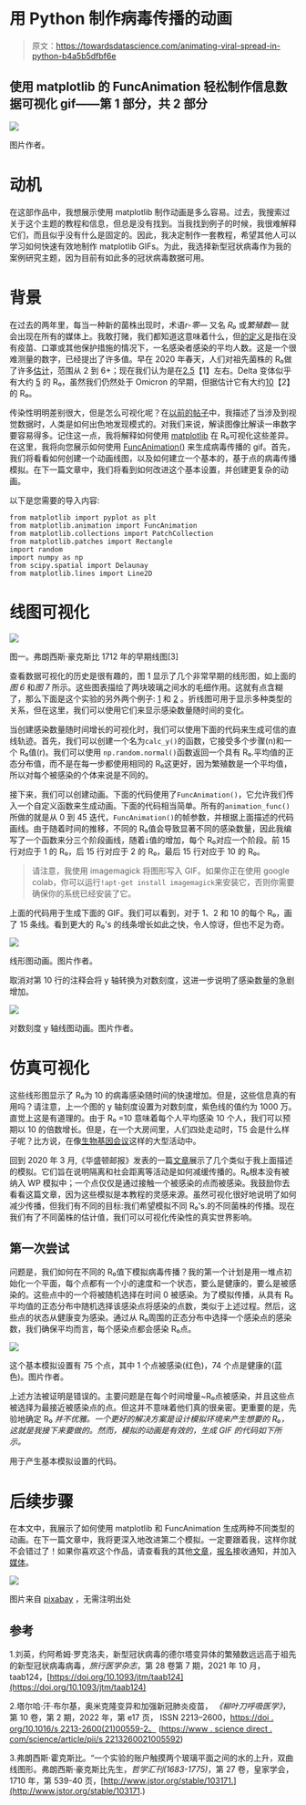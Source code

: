 # 用 Python 制作病毒传播的动画

> 原文：<https://towardsdatascience.com/animating-viral-spread-in-python-b4a5b5dfbf6e>

## 使用 matplotlib 的 FuncAnimation 轻松制作信息数据可视化 gif——第 1 部分，共 2 部分

![](img/f28863e757802a32b29fc9880491d7d4.png)

图片作者。

# 动机

在这部作品中，我想展示使用 matplotlib 制作动画是多么容易。过去，我搜索过关于这个主题的教程和信息，但总是没有找到。当我找到例子的时候，我很难解释它们，而且似乎没有什么是固定的。因此，我决定制作一套教程，希望其他人可以学习如何快速有效地制作 matplotlib GIFs。为此，我选择新型冠状病毒作为我的案例研究主题，因为目前有如此多的冠状病毒数据可用。

# 背景

在过去的两年里，每当一种新的菌株出现时，术语*r-零—* 又名 *R₀* 或*繁殖数—* 就会出现在所有的媒体上。我敢打赌，我们都知道这意味着什么，但[的定义](https://academic.oup.com/jtm/article/28/7/taab124/6346388)是指在没有疫苗、口罩或其他保护措施的情况下，一名感染者感染的平均人数。这是一个很难测量的数字，已经提出了许多值。早在 2020 年春天，人们对祖先菌株的 R₀做了许多[估计](https://www.weforum.org/agenda/2020/05/covid-19-what-is-the-r-number/)，范围从 2 到 6+；现在我们认为是在[2.5](https://academic.oup.com/jtm/article/28/7/taab124/6346388)【1】左右。Delta 变体似乎有大约 [5](https://academic.oup.com/jtm/article/28/7/taab124/6346388) 的 R₀，虽然我们仍然处于 Omicron 的早期，但据估计它有大约[10](https://www.thelancet.com/journals/lanres/article/PIIS2213-2600(21)00559-2/fulltext)【2】的 R₀。

传染性明明差别很大，但是怎么可视化呢？在[以前的帖子](/chord-diagrams-of-protein-interaction-networks-in-python-9589affc8b91)中，我描述了当涉及到视觉数据时，人类是如何出色地发现模式的。对我们来说，解读图像比解读一串数字要容易得多。记住这一点，我将解释如何使用 [matplotlib](https://matplotlib.org/stable/index.html) 在 R₀可视化这些差异。在这里，我将向您展示如何使用 [FuncAnimation()](https://matplotlib.org/stable/api/_as_gen/matplotlib.animation.FuncAnimation.html) 来生成病毒传播的 gif。首先，我们将看看如何创建一个动画线图，以及如何建立一个基本的，基于点的病毒传播模拟。在下一篇文章中，我们将看到如何改进这个基本设置，并创建更复杂的动画。

以下是您需要的导入内容:

```
from matplotlib import pyplot as plt
from matplotlib.animation import FuncAnimation
from matplotlib.collections import PatchCollection
from matplotlib.patches import Rectangle
import random
import numpy as np
from scipy.spatial import Delaunay
from matplotlib.lines import Line2D
```

# 线图可视化

![](img/b8b0eb755b7ab94d9fd21e7288a6726a.png)

图一。弗朗西斯·豪克斯比 1712 年的早期线图[3]

查看数据可视化的历史是很有趣的，图 1 显示了几个非常早期的线形图，如上面的*图 6* 和*图 7* 所示。这些图表描绘了两块玻璃之间水的毛细作用。这就有点含糊了，那么下面是这个实验的另外两个例子: [1](http://physicsexperiments.eu/2080/capillary-action-between-two-glass-plates) 和 [2](https://aapt.scitation.org/doi/abs/10.1119/1.2343547?journalCode=pte) 。折线图可用于显示多种类型的关系，但在这里，我们可以使用它们来显示感染数量随时间的变化。

当创建感染数量随时间增长的可视化时，我们可以使用下面的代码来生成可信的直线轨迹。首先，我们可以创建一个名为`calc_y()`的函数，它接受多个步骤(n)和一个 R₀值(r)。我们可以使用 `np.random.normal()`函数返回一个具有 R₀.平均值的正态分布值，而不是在每一步都使用相同的 R₀这更好，因为繁殖数是一个平均值，所以对每个被感染的个体来说是不同的。

接下来，我们可以创建动画。下面的代码使用了`FuncAnimation()`，它允许我们传入一个自定义函数来生成动画。下面的代码相当简单。所有的`animation_func()`所做的就是从 0 到 45 迭代，`FuncAnimation()`的帧参数，并根据上面描述的代码画线。由于随着时间的推移，不同的 R₀值会导致显著不同的感染数量，因此我编写了一个函数来分三个阶段画线，随着`i`值的增加，每个 R₀对应一个阶段。前 15 行对应于 1 的 R₀，后 15 行对应于 2 的 R₀，最后 15 行对应于 10 的 R₀。

> 请注意，我使用 imagemagick 将图形写入 GIF。如果你正在使用 google colab，你可以运行`!apt-get install imagemagick`来安装它，否则你需要确保你的系统已经安装了它。

上面的代码用于生成下面的 GIF。我们可以看到，对于 1、2 和 10 的每个 R₀，画了 15 条线。看到更大的 R₀'s 的线条增长如此之快，令人惊讶，但也不足为奇。

![](img/4ef28a922d220fd6078541abeaa11c0f.png)

线形图动画。图片作者。

取消对第 10 行的注释会将 y 轴转换为对数刻度，这进一步说明了感染数量的急剧增加。

![](img/afb33c7ba8d60fbcd771c52030c8880f.png)

对数刻度 y 轴线图动画。图片作者。

# 仿真可视化

这些线形图显示了 R₀为 10 的病毒感染随时间的快速增加。但是，这些信息真的有用吗？请注意，上一个图的 y 轴刻度设置为对数刻度，紫色线的值约为 1000 万。直觉上这是有道理的。由于 R₀ =10 意味着每个人平均感染 10 个人，我们可以预期以 10 的倍数增长。但是，在一个大房间里，人们四处走动时，T5 会是什么样子呢？比方说，在像[生物基因会议](https://www.science.org/doi/10.1126/science.abe3261)这样的大型活动中。

回到 2020 年 3 月,《华盛顿邮报》发表的一篇[文章](https://www.washingtonpost.com/graphics/2020/world/corona-simulator/)展示了几个类似于我上面描述的模拟。它们旨在说明隔离和社会距离等活动是如何减缓传播的。R₀根本没有被纳入 WP 模拟中；一个点仅仅是通过接触一个被感染的点而被感染。我鼓励你去看看这篇文章，因为这些模拟是本教程的灵感来源。虽然可视化很好地说明了如何减少传播，但我们有不同的目标:我们希望模拟不同 R₀'s.的不同菌株的传播。现在我们有了不同菌株的估计值，我们可以可视化传染性的真实世界影响。

## 第一次尝试

问题是，我们如何在不同的 R₀值下模拟病毒传播？我的第一个计划是用一堆点初始化一个平面，每个点都有一个小的速度和一个状态，要么是健康的，要么是被感染的。这些点中的一个将被随机选择在时间 0 被感染。为了模拟传播，从具有 R₀平均值的正态分布中随机选择该感染点将感染的点数，类似于上述过程。然后，这些点的状态从健康变为感染。通过从 R₀周围的正态分布中选择一个感染点的感染数，我们确保平均而言，每个感染点都会感染 R₀点。

![](img/4b3fda08c45b42f6f2c718d970050e78.png)

这个基本模拟设置有 75 个点，其中 1 个点被感染(红色)，74 个点是健康的(蓝色)。图片作者。

上述方法被证明是错误的。主要问题是在每个时间增量~R₀点被感染，并且这些点被选择为最接近被感染点的点。但这并不意味着他们真的很亲密。更重要的是，先验地确定 R₀ *并不优雅。一个更好的解决方案是设计模拟环境来产生想要的 R₀，这就是我接下来要做的。然而，模拟的动画是有效的，生成 GIF 的代码如下所示。*

用于产生基本模拟设置的代码。

# 后续步骤

在本文中，我展示了如何使用 matplotlib 和 FuncAnimation 生成两种不同类型的动画。在下一篇文章中，我将更深入地改进第二个模拟。一定要跟着我，这样你就不会错过了！如果你喜欢这个作品，请查看我的其他[文章](https://fordcombs.medium.com/)，[报名](https://fordcombs.medium.com/subscribe)接收通知，并加入[媒体](https://fordcombs.medium.com/membership)。

![](img/453067e0d98872872e2ff86941afdb88.png)

图片来自 [pixabay](https://pixabay.com/photos/coronavirus-virus-pandemic-china-4810201/) ，无需注明出处

## 参考

1.刘英，约阿希姆·罗克洛夫，新型冠状病毒的德尔塔变异体的繁殖数远远高于祖先的新型冠状病毒病毒，*旅行医学杂志*，第 28 卷第 7 期，2021 年 10 月，taab124，[https://doi.org/10.1093/jtm/taab124](https://doi.org/10.1093/jtm/taab124)

2.塔尔哈·汗·布尔基，奥米克隆变异和加强新冠肺炎疫苗，
*《柳叶刀呼吸医学》*，第 10 卷，第 2 期，2022 年，第 e17 页，
ISSN 2213–2600，[https://doi . org/10.1016/s 2213-2600(21)00559-2。](https://doi.org/10.1016/S2213-2600(21)00559-2.)
([https://www . science direct . com/science/article/pii/s 2213260021005592](https://www.sciencedirect.com/science/article/pii/S2213260021005592))

3.弗朗西斯·霍克斯比。“一个实验的账户触摸两个玻璃平面之间的水的上升，双曲线图形。弗朗西斯·豪克斯比先生，*哲学汇刊(1683-1775)*，第 27 卷，皇家学会，1710 年，第 539-40 页，[http://www.jstor.org/stable/103171.](http://www.jstor.org/stable/103171.)